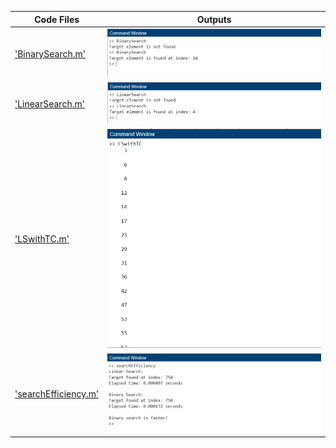 | Code Files | Outputs |
|------------|---------|
|['BinarySearch.m'](./Codes/BinarySearch.m.txt)|![1.png](./Outputs/1.png)|
|['LinearSearch.m'](./Codes/LinearSearch.m)|![3.png](./Outputs/3.png)|
|['LSwithTC.m'](./Codes/LSwithTC.m)|![2.png](./Outputs/2.png)|
|['searchEfficiency.m'](./Codes/searchEfficiency.m)|![4.png](./Outputs/4.png)|


